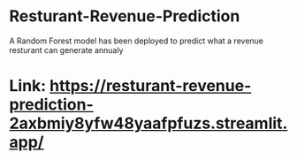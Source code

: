# Resturant-Revenue-Prediction
 A Random Forest model has been deployed to predict what a revenue resturant can generate annualy
# Link: https://resturant-revenue-prediction-2axbmiy8yfw48yaafpfuzs.streamlit.app/
